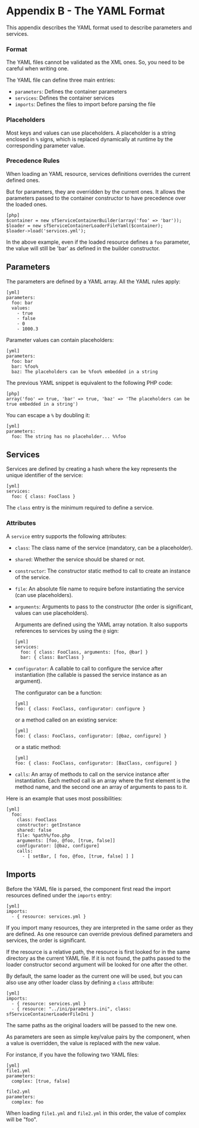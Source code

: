 Appendix B - The YAML Format
============================

This appendix describes the YAML format used to describe parameters and
services.

### Format

The YAML files cannot be validated as the XML ones. So, you need to be careful
when writing one.

The YAML file can define three main entries:

  * `parameters`: Defines the container parameters
  * `services`:   Defines the container services
  * `imports`:    Defines the files to import before parsing the file

### Placeholders

Most keys and values can use placeholders. A placeholder is a string enclosed
in `%` signs, which is replaced dynamically at runtime by the corresponding
parameter value.

### Precedence Rules

When loading an YAML resource, services definitions overrides the current
defined ones.

But for parameters, they are overridden by the current ones. It allows the
parameters passed to the container constructor to have precedence over the
loaded ones.

    [php]
    $container = new sfServiceContainerBuilder(array('foo' => 'bar'));
    $loader = new sfServiceContainerLoaderFileYaml($container);
    $loader->load('services.yml');

In the above example, even if the loaded resource defines a `foo` parameter,
the value will still be 'bar' as defined in the builder constructor.

Parameters
----------

The parameters are defined by a YAML array. All the YAML rules apply:

    [yml]
    parameters:
      foo: bar
      values:
        - true
        - false
        - 0
        - 1000.3

Parameter values can contain placeholders:

    [yml]
    parameters:
      foo: bar
      bar: %foo%
      baz: The placeholders can be %foo% embedded in a string

The previous YAML snippet is equivalent to the following PHP code:

    [php]
    array('foo' => true, 'bar' => true, 'baz' => 'The placeholders can be true embedded in a string')

You can escape a `%` by doubling it:

    [yml]
    parameters:
      foo: The string has no placeholder... %%foo

Services
--------

Services are defined by creating a hash where the key represents the unique
identifier of the service:

    [yml]
    services:
      foo: { class: FooClass }

The `class` entry is the minimum required to define a service.

### Attributes

A `service` entry supports the following attributes:

  * `class`: The class name of the service (mandatory, can be a placeholder).

  * `shared`: Whether the service should be shared or not.

  * `constructor`: The constructor static method to call to create an instance
    of the service.

  * `file`: An absolute file name to require before instantiating the
    service (can use placeholders).

  * `arguments`: Arguments to pass to the constructor (the order is
    significant, values can use placeholders).

    Arguments are defined using the YAML array notation. It also supports
    references to services by using the `@` sign:

        [yml]
        services:
          foo: { class: FooClass, arguments: [foo, @bar] }
          bar: { class: BarClass }

  * `configurator`: A callable to call to configure the service after
    instantiation (the callable is passed the service instance as an
    argument).

    The configurator can be a function:

        [yml]
        foo: { class: FooClass, configurator: configure }

    or a method called on an existing service:

        [yml]
        foo: { class: FooClass, configurator: [@baz, configure] }

    or a static method:

        [yml]
        foo: { class: FooClass, configurator: [BazClass, configure] }

  * `calls`: An array of methods to call on the service instance after
    instantiation. Each method call is an array where the first element is the
    method name, and the second one an array of arguments to pass to it.

Here is an example that uses most possibilities:

    [yml]
      foo:
        class: FooClass
        constructor: getInstance
        shared: false
        file: %path%/foo.php
        arguments: [foo, @foo, [true, false]]
        configurator: [@baz, configure]
        calls:
          - [ setBar, [ foo, @foo, [true, false] ] ]

Imports
-------

Before the YAML file is parsed, the component first read the import resources
defined under the `imports` entry:

    [yml]
    imports:
      - { resource: services.yml }

If you import many resources, they are interpreted in the same order as they
are defined. As one resource can override previous defined parameters and
services, the order is significant.

If the resource is a relative path, the resource is first looked for in the
same directory as the current YAML file. If it is not found, the paths passed
to the loader constructor second argument will be looked for one after the
other.

By default, the same loader as the current one will be used, but you can also
use any other loader class by defining a `class` attribute:

    [yml]
    imports:
      - { resource: services.yml }
      - { resource: "../ini/parameters.ini", class: sfServiceContainerLoaderFileIni }

The same paths as the original loaders will be passed to the new one.

As parameters are seen as simple key/value pairs by the component, when a
value is overridden, the value is replaced with the new value.

For instance, if you have the following two YAML files:

    [yml]
    file1.yml
    parameters:
      complex: [true, false]

    file2.yml
    parameters:
      complex: foo

When loading `file1.yml` and `file2.yml` in this order, the value of complex
will be "foo".
